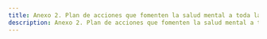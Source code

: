 ```yaml
---
title: Anexo 2. Plan de acciones que fomenten la salud mental a toda la comunidad educativa
description: Anexo 2. Plan de acciones que fomenten la salud mental a toda la comunidad educativa
---
```

